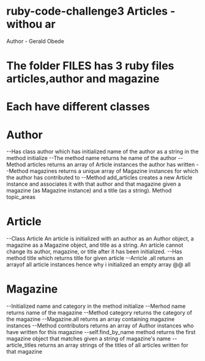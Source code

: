 # ruby-code-challenge3 Articles - withou ar

Author - Gerald Obede
# The folder FILES has 3 ruby files articles,author and magazine
# Each have different classes


# Author
--Has class author which has initialized name of the author as a string in  the method initialize
--The method name returns he name of the author
--Method articles returns an array of Article instances the author has written
--Method magazines returns a unique array of Magazine instances for which the author has contributed to
--Method add_articles creates a new Article instance and associates it with that author and that magazine given a magazine (as Magazine instance) and a title (as a string).
Method topic_areas 

# Article
--Class Article An article is initialized with an author as an Author object, a magazine as a Magazine object, and title as a string.
An article cannot change its author, magazine, or title after it has been initialized.
--Has method title which returns title for given article
--Arricle .all returns an arrayof all article instances hence why i initialized an empty array @@ all

# Magazine
--Initialized name and category in the method initialize
--Merhod name returns name of the magazine
--Method category returns the category of the magazine
--Magazine.all returns an array containing magazine instances
--Method contributors returns an array of Author instances who have written for this magazine
--self.find_by_name method returns the first magazine object that matches
given a string of magazine's name
--article_titles returns an array strings of the titles of all articles written for that magazine

